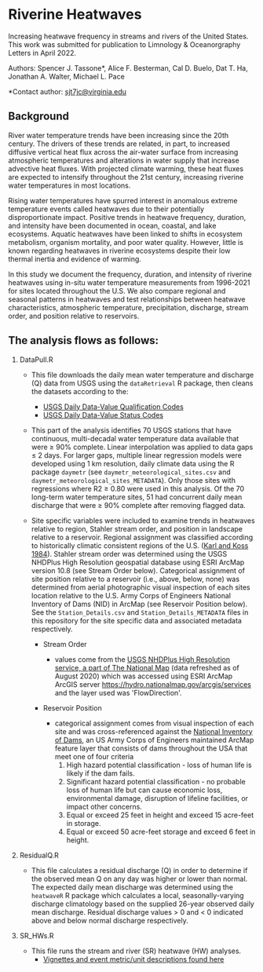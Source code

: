 # Riverine Heatwaves

Increasing heatwave frequency in streams and rivers of the United States. This work was submitted for publication to Limnology & Oceanorgraphy Letters in April 2022.

Authors: Spencer J. Tassone*, Alice F. Besterman, Cal D. Buelo, Dat T. Ha, Jonathan A. Walter, Michael L. Pace

*Contact author: sjt7jc@virginia.edu


## Background
River water temperature trends have been increasing since the 20th century. The drivers of these trends are related, in part, to increased diffusive vertical heat flux across the air-water surface from increasing atmospheric temperatures and alterations in water supply that increase advective heat fluxes. With projected climate warming, these heat fluxes are expected to intensify throughout the 21st century, increasing riverine water temperatures in most locations. 

Rising water temperatures have spurred interest in anomalous extreme temperature events called heatwaves due to their potentially disproportionate impact. Positive trends in heatwave frequency, duration, and intensity have been documented in ocean, coastal, and lake ecosystems. Aquatic heatwaves have been linked to shifts in ecosystem metabolism, organism mortality, and poor water quality. However, little is known regarding heatwaves in riverine ecosystems despite their low thermal inertia and evidence of warming.

In this study we document the frequency, duration, and intensity of riverine heatwaves using in-situ water temperature measurements from 1996-2021 for sites located throughout the U.S. We also compare regional and seasonal patterns in heatwaves and test relationships between heatwave characteristics, atmospheric temperature, precipitation, discharge, stream order, and position relative to reservoirs.


## The analysis flows as follows:
1. DataPull.R
   - This file downloads the daily mean water temperature and discharge (Q) data from USGS using the ```dataRetrieval``` R package, then cleans the datasets according to the:
     - [USGS Daily Data-Value Qualification Codes](https://help.waterdata.usgs.gov/codes-and-parameters/instantaneous-value-qualification-code-uv_rmk_cd)
     - [USGS Daily Data-Value Status Codes](https://help.waterdata.usgs.gov/codes-and-parameters/instantaneous-and-daily-value-status-codes)

   - This part of the analysis identifies 70 USGS stations that have continuous, multi-decadal water temperature data available that were ≥ 90% complete. Linear interpolation was applied to data gaps ≤ 2 days. For larger gaps, multiple linear regression models were developed using 1 km resolution, daily climate data using the R package ```daymetr``` (see ```daymetr_meteorological_sites.csv``` and ```daymetr_meteorological_sites_METADATA```). Only those sites with regressions where R2 ≥ 0.80 were used in this analysis. Of the 70 long-term water temperature sites, 51 had concurrent daily mean discharge that were ≥ 90% complete after removing flagged data.
   - Site specific variables were included to examine trends in heatwaves relative to region, Stahler stream order, and position in landscape relative to a reservoir. Regional assignment was classified according to historically climatic consistent regions of the U.S. ([Karl and Koss 1984](https://www.ncei.noaa.gov/monitoring-references/maps/us-climate-regions)). Stahler stream order was determined using the USGS NHDPlus High Resolution geospatial database using ESRI ArcMap version 10.8 (see Stream Order below). Categorical assignment of site position relative to a reservoir (i.e., above, below, none) was determined from aerial photographic visual inspection of each sites location relative to the U.S. Army Corps of Engineers National Inventory of Dams (NID) in ArcMap (see Reservoir Position below).  See the `Station_Details.csv` and `Station_Details_METADATA` files in this repository for the site specific data and associated metadata respectively.
     - Stream Order
     
       - values come from the [USGS NHDPlus High Resolution service, a part of The National Map](https://www.usgs.gov/core-science-systems/ngp/national-hydrography/nhdplus-high-resolution) (data refreshed as of August 2020) which was accessed using ESRI ArcMap ArcGIS server https://hydro.nationalmap.gov/arcgis/services and the layer used was 'FlowDirection'. 
     - Reservoir Position
     
       - categorical assignment comes from visual inspection of each site and was cross-referenced against the [National Inventory of Dams](http://nid.usace.army.mil/), an US Army Corps of Engineers maintained ArcMap feature layer that consists of dams throughout the USA that meet one of four criteria
         1. High hazard potential classification - loss of human life is likely if the dam fails.
         2. Significant hazard potential classification - no probable loss of human life but can cause economic loss, environmental damage, disruption of lifeline facilities, or impact other concerns.
         3. Equal or exceed 25 feet in height and exceed 15 acre-feet in storage.
         4. Equal or exceed 50 acre-feet storage and exceed 6 feet in height.
         
2. ResidualQ.R
   - This file calculates a residual discharge (Q) in order to determine if the observed mean Q on any day was higher or lower than normal. The expected daily mean discharge was determined using the ```heatwaveR``` R package which calculates a local, seasonally-varying discharge climatology based on the supplied 26-year observed daily mean discharge. Residual discharge values > 0 and < 0 indicated above and below normal discharge respectively.

3. SR_HWs.R
   - This file runs the stream and river (SR) heatwave (HW) analyses.
     - [Vignettes and event metric/unit descriptions found here](https://cran.rstudio.com/web/packages/heatwaveR/readme/README.html)
